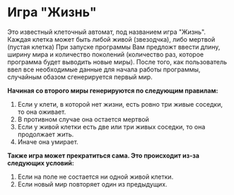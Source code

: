 <h1>Игра "Жизнь"</h1>
Это известный клеточный автомат, под названием игра "Жизнь". Каждая клетка может быть либой живой (звезодчка), либо мертвой (пустая клетка)
При запуске программы Вам предложт ввести длину, ширину мира и количество поколений (количество раз, которое программа будет выводить новые миры).
После того, как пользователь ввел все необходимые данные для начала работы программы, случайным обазом сгенерируется первый мир.


**Начиная со второго миры генерируются по следующим правилам:**
1. Если у клети, в которой нет жизни, есть ровно три живые соседки, то она оживает.
2. В противном случае она остается мертвой
3. Если у живой клетки есть две или три живых соседки, то она продолжает жить.
4. Иначе она умирает.


**Также игра может прекратиться сама. Это происходит из-за следующих условий:**
1. Если на поле не состается ни одной живой клетки.
2. Если новый мир повторяет один из предыдущих.
